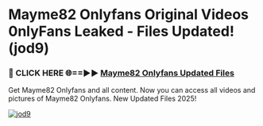 # Mayme82 Onlyfans Original Videos 0nlyFans Leaked - Files Updated! (jod9)

<h3>🔴 CLICK HERE 🌐==►► <a href="https://tinyurl.com/ehrbuxhb" rel="nofollow">Mayme82 Onlyfans Updated Files</a></h3>

Get Mayme82 Onlyfans and all content. Now you can access all videos and pictures of Mayme82 Onlyfans. New Updated Files 2025!

[![jod9](https://i.imgur.com/lVYEuWS.gif)](https://tinyurl.com/ehrbuxhb)
